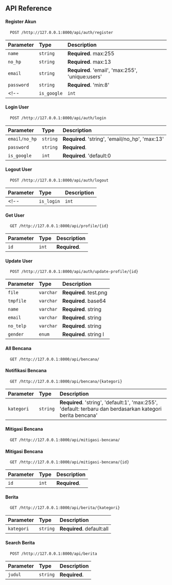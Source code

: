 
## API Reference

#### Register Akun

```http
  POST /http://127.0.0.1:8000/api/auth/register
```

| Parameter | Type     | Description                |
| :-------- | :------- | :------------------------- |
| `name` | `string` | **Required**. max:255 |
| `no_hp` | `string` | **Required**. max:13 |
| `email` | `string` | **Required**. 'email', 'max:255', 'unique:users' |
| `password` | `string` | **Required**. 'min:8' |
<!-- | `is_google` | `int` | **Required**. 'default:0, 'int', tetap default 0 | -->

#### Login User

```http
  POST /http://127.0.0.1:8000/api/auth/login    
```

| Parameter | Type     | Description                       |
| :-------- | :------- | :-------------------------------- |
| `email/no_hp` | `string` | **Required**. 'string', 'email/no_hp', 'max:13' |
| `password` | `string` | **Required**.  |
| `is_google` | `int` | **Required**.  'default:0|

#### Logout User

```http
  POST /http://127.0.0.1:8000/api/auth/logout
```

| Parameter | Type     | Description                       |
| :-------- | :------- | :-------------------------------- |
<!-- | `is_login` | `int` | **Required**.  'default:0', Ketika logout dari column is_login == 1 menjadi == 0| -->

#### Get User

```http
  GET /http://127.0.0.1:8000/api/profile/{id}
```

| Parameter | Type     | Description                       |
| :-------- | :------- | :-------------------------------- |
| `id` | `int` | **Required**.  |

#### Update User

```http
  POST /http://127.0.0.1:8000/api/auth/update-profile/{id}
```

| Parameter | Type     | Description                       |
| :-------- | :------- | :-------------------------------- |
| `file` | `varchar` | **Required**.  test.png|
| `tmpfile` | `varchar` | **Required**.  base64|
| `name` | `varchar` | **Required**.  string|
| `email` | `varchar` | **Required**.  string|
| `no_telp` | `varchar` | **Required**.  string|
| `gender` | `enum` | **Required**.  string l|p|


#### All Bencana

```http
  GET /http://127.0.0.1:8000/api/bencana/
```
#### Notifikasi Bencana

```http
  GET /http://127.0.0.1:8000/api/bencana/{kategori}
```

| Parameter | Type     | Description                       |
| :-------- | :------- | :-------------------------------- |
| `kategori` | `string` | **Required**. 'string', 'default:1', 'max:255', 'default: terbaru dan berdasarkan kategori berita bencana'|

#### Mitigasi Bencana

```http
  GET /http://127.0.0.1:8000/api/mitigasi-bencana/
```

#### Mitigasi Bencana

```http
  GET /http://127.0.0.1:8000/api/mitigasi-bencana/{id}
```

| Parameter | Type     | Description                       |
| :-------- | :------- | :-------------------------------- |
| `id` | `int` | **Required**. |

#### Berita

```http
  GET /http://127.0.0.1:8000/api/berita/{kategori}
```

| Parameter | Type     | Description                       |
| :-------- | :------- | :-------------------------------- |
| `kategori` | `string` | **Required**. default:all |


#### Search Berita

```http
  POST /http://127.0.0.1:8000/api/berita
```

| Parameter | Type     | Description                       |
| :-------- | :------- | :-------------------------------- |
| `judul` | `string` | **Required**. |






